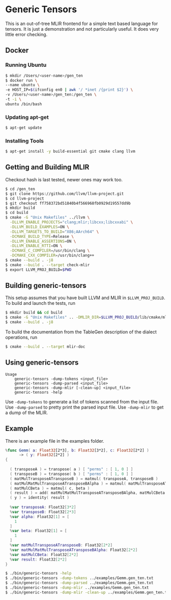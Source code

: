 # Generic Tensors

This is an out-of-tree MLIR frontend for a simple text based language for tensors. It is just a
demonstration and not particularly useful. It does very little error checking.

## Docker

### Running Ubuntu

```bash
$ mkdir /Users/<user-name>/gen_ten
$ docker run \
--name ubuntu \
-e HOST_IP=$(ifconfig en0 | awk '/ *inet /{print $2}') \
-v /Users/<user-name>/gen_ten:/gen_ten \
-t -i \
ubuntu /bin/bash
```

### Updating apt-get

```bash
$ apt-get update
```

### Installing Tools

```bash
$ apt-get install -y build-essential git cmake clang llvm
```

## Getting and Building MLIR

Checkout hash is last tested, newer ones may work too.

```bash
$ cd /gen_ten
$ git clone https://github.com/llvm/llvm-project.git
$ cd llvm-project
$ git checkout ff758372bd51840b4f566968fb0929d19557dd9b
$ mkdir build
$ cd build
$ cmake -G "Unix Makefiles" ../llvm \
  -DLLVM_ENABLE_PROJECTS="clang;mlir;libcxx;libcxxabi" \
  -DLLVM_BUILD_EXAMPLES=ON \
  -DLLVM_TARGETS_TO_BUILD="X86;AArch64" \
  -DCMAKE_BUILD_TYPE=Release \
  -DLLVM_ENABLE_ASSERTIONS=ON \
  -DLLVM_ENABLE_RTTI=ON \
  -DCMAKE_C_COMPILER=/usr/bin/clang \
  -DCMAKE_CXX_COMPILER=/usr/bin/clang++
$ cmake --build . -j8
$ cmake --build . --target check-mlir
$ export LLVM_PROJ_BUILD=$PWD
```

## Building generic-tensors

This setup assumes that you have built LLVM and MLIR in `$LLVM_PROJ_BUILD`. To build and launch the tests, run
```bash
$ mkdir build && cd build
$ cmake -G "Unix Makefiles" .. -DMLIR_DIR=$LLVM_PROJ_BUILD/lib/cmake/mlir -DLLVM_EXTERNAL_LIT=$LLVM_PROJ_BUILD/bin/llvm-lit
$ cmake --build . -j8
```
To build the documentation from the TableGen description of the dialect operations, run
```bash
$ cmake --build . --target mlir-doc
```

## Using generic-tensors

```
Usage
    generic-tensors -dump-tokens <input_file>
    generic-tensors -dump-parsed <input_file>
    generic-tensors -dump-mlir [-clean-up] <input_file>
    generic-tensors -help
```

Use `-dump-tokens` to generate a list of tokens scanned from the input file.
Use `-dump-parsed` to pretty print the parsed input file.
Use `-dump-mlir` to get a dump of the MLIR.

## Example

There is an example file in the examples folder.

```swift
%func Gemm( a: Float32[2*3], b: Float32[3*2], c: Float32[2*2] )
      -> ( y: Float32[2*2] )
{
  
  ( transposeA ) = transpose( a ) [ "perms" : [ 1, 0 ] ]
  ( transposeB ) = transpose( b ) [ "perms" : [ 1, 0 ] ]
  ( matMulTransposeATransposeB ) = matmul( transposeA, transposeB )
  ( matMulMatMulTransposeATransposeBAlpha ) = matmul( matMulTransposeATransposeB, alpha )
  ( matMulCBeta ) = matmul( c, beta )
  ( result ) = add( matMulMatMulTransposeATransposeBAlpha, matMulCBeta )
  ( y ) = identity( result )
  
  %var transposeA: Float32[3*2]
  %var transposeB: Float32[2*3]
  %var alpha: Float32[1] = [
    1
  ]
  %var beta: Float32[1] = [
    1
  ]
  %var matMulTransposeATransposeB: Float32[2*2]
  %var matMulMatMulTransposeATransposeBAlpha: Float32[2*2]
  %var matMulCBeta: Float32[2*2]
  %var result: Float32[2*2]
}
```

```bash
$ ./bin/generic-tensors -help
$ ./bin/generic-tensors -dump-tokens ../examples/Gemm.gen_ten.txt 
$ ./bin/generic-tensors -dump-parsed ../examples/Gemm.gen_ten.txt 
$ ./bin/generic-tensors -dump-mlir ../examples/Gemm.gen_ten.txt 
$ ./bin/generic-tensors -dump-mlir -clean-up ../examples/Gemm.gen_ten.txt 
```
